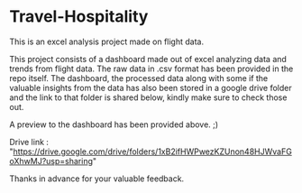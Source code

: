 # Travel-Hospitality
This is an excel analysis project made on flight data.

This project consists of a dashboard made out of excel analyzing data and trends from flight data. The raw data in .csv format
has been provided in the repo itself.
The dashboard, the processed data along with some if the valuable insights from the data has also been stored in a google drive folder
and the link to that folder is shared below, kindly make sure to check those out.

A preview to the dashboard has been provided above.
;)

Drive link : "https://drive.google.com/drive/folders/1xB2ifHWPwezKZUnon48HJWvaFGoXhwMJ?usp=sharing"

Thanks in advance for your valuable feedback.
